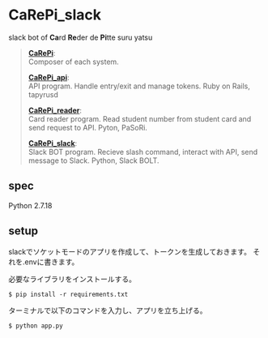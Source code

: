 # CaRePi_slack
slack bot of **Ca**rd **Re**der de **Pi**tte suru yatsu

> [**CaRePi**](https://github.com/shmn7iii/CaRePi):  
> Composer of each system.
>
> [**CaRePi_api**](https://github.com/shmn7iii/CaRePi_api):  
> API program. Handle entry/exit and manage tokens. Ruby on Rails, tapyrusd
>
> [**CaRePi_reader**](https://github.com/shmn7iii/CaRePi_reader):  
> Card reader program. Read student number from student card and send request to API. Pyton, PaSoRi.
>
> [**CaRePi_slack**](https://github.com/motoha0827/CaRePi_slack):  
> Slack BOT program. Recieve slash command, interact with API, send message to Slack. Python, Slack BOLT.

## spec
Python 2.7.18

## setup
slackでソケットモードのアプリを作成して、トークンを生成しておきます。
それを.envに書きます。

必要なライブラリをインストールする。

```
$ pip install -r requirements.txt
```

ターミナルで以下のコマンドを入力し、アプリを立ち上げる。
```
$ python app.py
```
